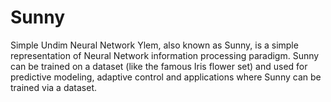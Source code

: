 # Sunny
Simple Undim Neural Network Ylem, also known as Sunny, is a simple representation of Neural Network information processing paradigm.
Sunny can be trained on a dataset (like the famous Iris flower set) and used for predictive modeling, adaptive control and applications where Sunny can be trained via a dataset.
